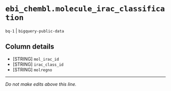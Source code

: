 # `ebi_chembl.molecule_irac_classification`
`bq-1` | `bigquery-public-data`

## Column details
* [STRING]    `mol_irac_id`
* [STRING]    `irac_class_id`
* [STRING]    `molregno`

-------------------------------------------------------------------------------
*Do not make edits above this line.*
